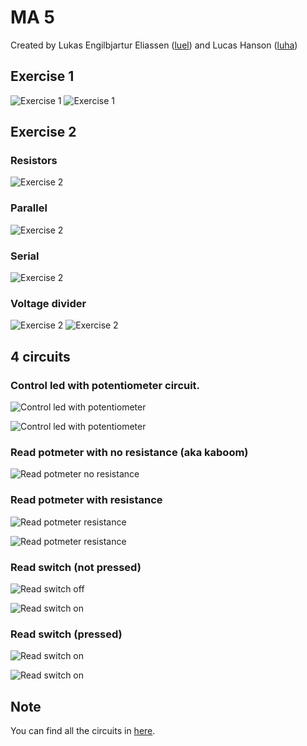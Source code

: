 # MA 5

Created by Lukas Engilbjartur Eliassen ([luel](mailto:luel@itu.dk)) and Lucas Hanson ([luha](mailto:luha@itu.dk))

## Exercise 1

![Exercise 1](./assets/exercise_1.png)
![Exercise 1](./assets/pic_exercise_1.jpg)

## Exercise 2

### Resistors
![Exercise 2](./assets/exercise_2_resistors.png)

### Parallel

![Exercise 2](./assets/pic_exercise_2_resistors_parallel.jpg)

### Serial

![Exercise 2](./assets/pic_exercise_2_resistors_serial.jpg)

### Voltage divider 
![Exercise 2](./assets/exercise_2_voltage_divider.png)
![Exercise 2](./assets/pic_exercise_2_voltage_divider.jpg)

## 4 circuits

### Control led with potentiometer circuit.

![Control led with potentiometer](./assets/control_led_with_potentiometer.png)

![Control led with potentiometer](./assets/pic_control_led_with_potmeter.jpg)

### Read potmeter with no resistance (aka kaboom)

![Read potmeter no resistance](./assets/read_potmeter_no_resistance.png)

### Read potmeter with resistance

![Read potmeter resistance](./assets/read_potmeter_resistance.png)

![Read potmeter resistance](./assets/pic_read_potmeter.jpg)

### Read switch (not pressed)

![Read switch off](./assets/read_switch_off.png)

![Read switch on](./assets/pic_read_switch_off.jpg)

### Read switch (pressed)

![Read switch on](./assets/read_switch_on.png)

![Read switch on](./assets/pic_read_switch_on.jpg)

## Note

You can find all the circuits in [here](https://github.com/lucasfth/HTMAA/blob/main/MA5/fritzing/MA5.fzz).
